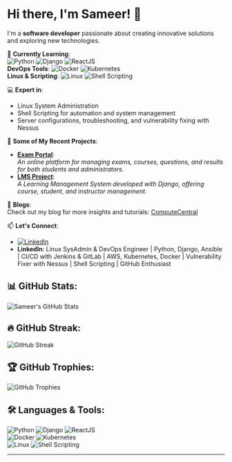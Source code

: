 # Hi there, I'm Sameer! 👋

I'm a **software developer** passionate about creating innovative solutions and exploring new technologies.

🌱 **Currently Learning**:  
![Python](https://img.shields.io/badge/-Python-3776AB?logo=python&logoColor=white&style=for-the-badge) ![Django](https://img.shields.io/badge/-Django-092E20?logo=django&logoColor=white&style=for-the-badge) ![ReactJS](https://img.shields.io/badge/-ReactJS-61DAFB?logo=react&logoColor=black&style=for-the-badge)  
**DevOps Tools**: ![Docker](https://img.shields.io/badge/-Docker-2496ED?logo=docker&logoColor=white&style=for-the-badge) ![Kubernetes](https://img.shields.io/badge/-Kubernetes-326CE5?logo=kubernetes&logoColor=white&style=for-the-badge)  
**Linux & Scripting**: ![Linux](https://img.shields.io/badge/-Linux-FCC624?logo=linux&logoColor=black&style=for-the-badge) ![Shell Scripting](https://img.shields.io/badge/-Shell%20Scripts-4EAA25?logo=gnu-bash&logoColor=white&style=for-the-badge)

💻 **Expert in**:  
- Linux System Administration  
- Shell Scripting for automation and system management  
- Server configurations, troubleshooting, and vulnerability fixing with Nessus

🚀 **Some of My Recent Projects**:
- [**Exam Portal**](https://github.com/sameer358/Online-Exam-portal):  
  *An online platform for managing exams, courses, questions, and results for both students and administrators.*
- [**LMS Project**](https://github.com/sameer358/lms-project):  
  *A Learning Management System developed with Django, offering course, student, and instructor management.*

📝 **Blogs**:  
Check out my blog for more insights and tutorials: [ComputeCentral](https://www.computecentral.in/)

📫 **Let's Connect**:  
- [![LinkedIn](https://img.shields.io/badge/-Sameer%20Alam-blue?logo=linkedin&logoColor=white&style=for-the-badge)](https://www.linkedin.com/in/sameer-alam-9a0162111/)  
- **LinkedIn**: Linux SysAdmin & DevOps Engineer | Python, Django, Ansible | CI/CD with Jenkins & GitLab | AWS, Kubernetes, Docker | Vulnerability Fixer with Nessus | Shell Scripting | GitHub Enthusiast

## 📊 GitHub Stats:
![Sameer's GitHub Stats](https://github-readme-stats.vercel.app/api?username=sameeralam3127&show_icons=true&theme=radical)

## 🔥 GitHub Streak:
![GitHub Streak](https://github-readme-streak-stats.herokuapp.com/?user=sameeralam3127&theme=radical)

## 🏆 GitHub Trophies:
![GitHub Trophies](https://github-profile-trophy.vercel.app/?username=sameeralam3127&theme=radical&column=3&margin-w=15&margin-h=15)

## 🛠️ Languages & Tools:
![Python](https://img.shields.io/badge/-Python-3776AB?logo=python&logoColor=white&style=for-the-badge) ![Django](https://img.shields.io/badge/-Django-092E20?logo=django&logoColor=white&style=for-the-badge) ![ReactJS](https://img.shields.io/badge/-ReactJS-61DAFB?logo=react&logoColor=black&style=for-the-badge)  
![Docker](https://img.shields.io/badge/-Docker-2496ED?logo=docker&logoColor=white&style=for-the-badge) ![Kubernetes](https://img.shields.io/badge/-Kubernetes-326CE5?logo=kubernetes&logoColor=white&style=for-the-badge)  
![Linux](https://img.shields.io/badge/-Linux-FCC624?logo=linux&logoColor=black&style=for-the-badge) ![Shell Scripting](https://img.shields.io/badge/-Shell%20Scripts-4EAA25?logo=gnu-bash&logoColor=white&style=for-the-badge)

---

